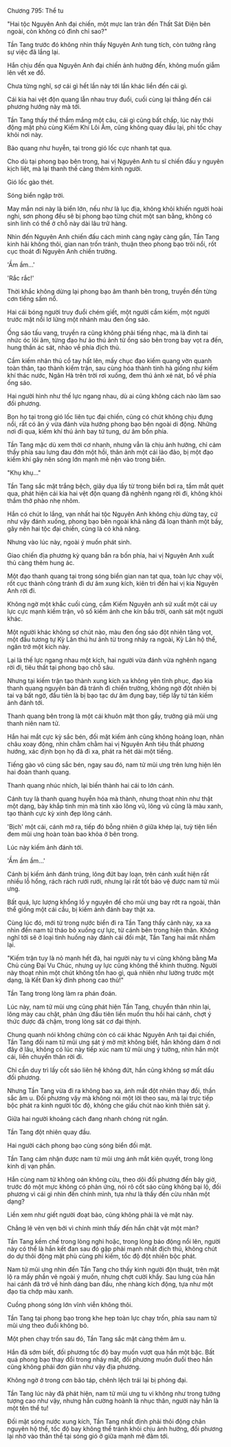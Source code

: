 




Chương 795: Thể tu


"Hai tộc Nguyên Anh đại chiến, một mực lan tràn đến Thất Sát Điện bên ngoài, còn không có đình chỉ sao?"

Tần Tang trước đó không nhìn thấy Nguyên Anh tung tích, còn tưởng rằng sự việc đã lắng lại.

Hắn chịu đến qua Nguyên Anh đại chiến ảnh hưởng đến, không muốn giẫm lên vết xe đổ.

Chưa từng nghĩ, sợ cái gì hết lần này tới lần khác liền đến cái gì.

Cái kia hai vệt độn quang lẫn nhau truy đuổi, cuối cùng lại thẳng đến cái phương hướng này mà tới.

Tần Tang thấy thế thầm mắng một câu, cái gì cũng bất chấp, lúc này thôi động mật phù cùng Kiếm Khí Lôi Âm, cũng không quay đầu lại, phi tốc chạy khỏi nơi này.

Bảo quang như huyễn, tại trong gió lốc cực nhanh tạt qua.

Cho dù tại phong bạo bên trong, hai vị Nguyên Anh tu sĩ chiến đấu y nguyên kịch liệt, mà lại thanh thế càng thêm kinh người.

Gió lốc gào thét.

Sóng biển ngập trời.

May mắn nơi này là biển lớn, nếu như là lục địa, không khỏi khiến người hoài nghi, sơn phong đều sẽ bị phong bạo từng chút một san bằng, không có sinh linh có thể ở chỗ này dài lâu trữ hàng.

Nhìn đến Nguyên Anh chiến đấu cách mình càng ngày càng gần, Tần Tang kinh hãi không thôi, gian nan trốn tránh, thuận theo phong bạo trôi nổi, rốt cục thoát đi Nguyên Anh chiến trường.

'Ầm ầm...'

'Rắc rắc!'

Thời khắc không dừng lại phong bạo âm thanh bên trong, truyền đến từng cơn tiếng sấm nổ.

Hai cái bóng người truy đuổi chém giết, một người cầm kiếm, một người trước mặt nổi lơ lửng một nhánh màu đen ống sáo.

Ống sáo tấu vang, truyền ra cũng không phải tiếng nhạc, mà là đinh tai nhức óc lôi âm, từng đạo hư ảo thú ảnh từ ống sáo bên trong bay vọt ra đến, hung thần ác sát, nhào về phía địch thủ.

Cầm kiếm nhân thủ cổ tay hất lên, mấy chục đạo kiếm quang vờn quanh toàn thân, tạo thành kiếm trận, sau cùng hóa thành tinh hà giống như kiếm khí thác nước, Ngân Hà trên trời rơi xuống, đem thú ảnh xé nát, bổ về phía ống sáo.

Hai người hình như thế lực ngang nhau, dù ai cũng không cách nào làm sao đối phương.

Bọn họ tại trong gió lốc liên tục đại chiến, cũng có chút không chịu đựng nổi, rất có ăn ý vừa đánh vừa hướng phong bạo bên ngoài di động. Những nơi đi qua, kiếm khí thú ảnh bay tứ tung, dư âm bốn phía.

Tần Tang mặc dù xem thời cơ nhanh, nhưng vẫn là chịu ảnh hưởng, chỉ cảm thấy phía sau lưng đau đớn một hồi, thân ảnh một cái lảo đảo, bị một đạo kiếm khí gây nên sóng lớn mạnh mẽ nện vào trong biển.

"Khụ khụ..."

Tần Tang sắc mặt trắng bệch, giãy dụa lấy từ trong biển bơi ra, tầm mắt quét qua, phát hiện cái kia hai vệt độn quang đã nghênh ngang rời đi, không khỏi thầm thở phào nhẹ nhõm.

Hắn có chút lo lắng, vạn nhất hai tộc Nguyên Anh không chịu dừng tay, cứ như vậy đánh xuống, phong bạo bên ngoài khả năng đã loạn thành một bầy, gây nên hai tộc đại chiến, cũng là có khả năng.

Nhưng vào lúc này, ngoài ý muốn phát sinh.

Giao chiến địa phương kỳ quang bắn ra bốn phía, hai vị Nguyên Anh xuất thủ càng thêm hung ác.

Một đạo thanh quang tại trong sóng biển gian nan tạt qua, toàn lực chạy vội, rốt cục thành công tránh đi dư âm xung kích, kiên trì đến hai vị kia Nguyên Anh rời đi.

Không ngờ một khắc cuối cùng, cầm Kiếm Nguyên anh sử xuất một cái uy lực cực mạnh kiếm trận, vô số kiếm ảnh che kín bầu trời, oanh sát một người khác.

Một người khác không sợ chút nào, màu đen ống sáo đột nhiên tăng vọt, một đầu tương tự Kỳ Lân thú hư ảnh từ trong nhảy ra ngoài, Kỳ Lân hộ thể, ngăn trở một kích này.

Lại là thế lực ngang nhau một kích, hai người vừa đánh vừa nghênh ngang rời đi, tiêu thất tại phong bạo chỗ sâu.

Nhưng tại kiếm trận tạo thành xung kích xa không yên tĩnh phục, đạo kia thanh quang nguyên bản đã tránh đi chiến trường, không ngờ đột nhiên bị tai vạ bất ngờ, đầu tiên là bị bạo tạc dư âm đụng bay, tiếp lấy tứ tán kiếm ảnh đánh tới.

Thanh quang bên trong là một cái khuôn mặt thon gầy, trưởng giả mũi ưng thanh niên nam tử.

Hắn hai mắt cực kỳ sắc bén, đối mặt kiếm ảnh cũng không hoảng loạn, nhãn châu xoay động, nhìn chằm chằm hai vị Nguyên Anh tiêu thất phương hướng, xác định bọn họ đã đi xa, phát ra hét dài một tiếng.

Tiếng gào vô cùng sắc bén, ngay sau đó, nam tử mũi ưng trên lưng hiện lên hai đoàn thanh quang.

Thanh quang nhúc nhích, lại biến thành hai cái to lớn cánh.

Cánh tuy là thanh quang huyễn hóa mà thành, nhưng thoạt nhìn như thật một dạng, bày khắp tinh mịn mà tinh xảo lông vũ, lông vũ cũng là màu xanh, tạo thành cực kỳ xinh đẹp lông cánh.

'Bịch' một cái, cánh mở ra, tiếp đó bỗng nhiên ở giữa khép lại, tuỳ tiện liền đem mũi ưng hoàn toàn bao khỏa ở bên trong.

Lúc này kiếm ảnh đánh tới.

'Ầm ầm ầm...'

Cánh bị kiếm ảnh đánh trúng, lông đứt bay loạn, trên cánh xuất hiện rất nhiều lỗ hổng, rách rách rưới rưới, nhưng lại rất tốt bảo vệ được nam tử mũi ưng.

Bất quá, lực lượng khổng lồ y nguyên để cho mũi ưng bay rớt ra ngoài, thân thể giống một cái cầu, bị kiếm ảnh đánh bay thật xa.

Cùng lúc đó, mới từ trong nước biển đi ra Tần Tang thấy cảnh này, xa xa nhìn đến nam tử tháo bỏ xuống cự lực, từ cánh bên trong hiện thân. Không nghĩ tới sẽ ở loại tình huống này đánh cái đối mặt, Tần Tang hai mắt nhắm lại.

"Kiếm trận tuy là nỏ mạnh hết đà, hai người này tu vi cũng không bằng Ma Chủ cùng Đại Vu Chúc, nhưng uy lực cũng không thể khinh thường. Người này thoạt nhìn một chút không tổn hao gì, quả nhiên như lường trước một dạng, là Kết Đan kỳ đỉnh phong cao thủ!"

Tần Tang trong lòng làm ra phán đoán.

Lúc này, nam tử mũi ưng cũng phát hiện Tần Tang, chuyển thân nhìn lại, lông mày cau chặt, phản ứng đầu tiên liền muốn thu hồi hai cánh, chợt ý thức được đã chậm, trong lòng sát cơ đại thịnh.

Chung quanh nói không chừng còn có cái khác Nguyên Anh tại đại chiến, Tần Tang đối nam tử mũi ưng sát ý mờ mịt không biết, hắn không dám ở nơi đây ở lâu, không có lúc này tiếp xúc nam tử mũi ưng ý tưởng, nhìn hắn một cái, liền chuyển thân rời đi.

Chỉ cần duy trì lấy cốt sáo liên hệ không đứt, hắn cũng không sợ mất dấu đối phương.

Nhưng Tần Tang vừa đi ra không bao xa, ánh mắt đột nhiên thay đổi, thần sắc âm u. Đối phương vậy mà không nói một lời theo sau, mà lại trực tiếp bộc phát ra kinh người tốc độ, không che giấu chút nào kinh thiên sát ý.

Giữa hai người khoảng cách đang nhanh chóng rút ngắn.

Tần Tang đột nhiên quay đầu.

Hai người cách phong bạo cùng sóng biển đối mặt.

Tần Tang cảm nhận được nam tử mũi ưng ánh mắt kiên quyết, trong lòng kinh dị vạn phần.

Hắn cùng nam tử không oán không cừu, theo dõi đối phương đến bây giờ, trước đó một mực không có phản ứng, nói rõ cốt sáo cũng không bại lộ, đối phương vì cái gì nhìn đến chính mình, tựa như là thấy đến cừu nhân một dạng?

Liền xem như giết người đoạt bảo, cũng không phải là vẻ mặt này.

Chẳng lẽ vẻn vẹn bởi vì chính mình thấy đến hắn chật vật một màn?

Tần Tang kềm chế trong lòng nghi hoặc, trong lòng báo động nổi lên, người này có thể là hắn kết đan sau đó gặp phải mạnh nhất địch thủ, không chút do dự thôi động mật phù cùng phi kiếm, tốc độ đột nhiên bộc phát.

Nam tử mũi ưng nhìn đến Tần Tang cho thấy kinh người độn thuật, trên mặt lộ ra mấy phần vẻ ngoài ý muốn, nhưng chợt cười khẩy. Sau lưng của hắn hai cánh đã trở về hình dáng ban đầu, nhẹ nhàng kích động, tựa như một đạo tia chớp màu xanh.

Cuồng phong sóng lớn vĩnh viễn không thôi.

Tần Tang tại phong bạo trong khe hẹp toàn lực chạy trốn, phía sau nam tử mũi ưng theo đuổi không bỏ.

Một phen chạy trốn sau đó, Tần Tang sắc mặt càng thêm âm u.

Hắn đã sớm biết, đối phương tốc độ bay muốn vượt qua hắn một bậc. Bất quá phong bạo thay đổi trong nháy mắt, đối phương muốn đuổi theo hắn cũng không phải đơn giản như vậy địa phương.

Không ngờ ở trong cơn bão táp, chênh lệch trái lại bị phóng đại.

Tần Tang lúc này đã phát hiện, nam tử mũi ưng tu vi không như trong tưởng tượng cao như vậy, nhưng hắn cường hoành là nhục thân, người này hẳn là một tên thể tu!

Đối mặt sóng nước xung kích, Tần Tang nhất định phải thôi động chân nguyên hộ thể, tốc độ bay không thể tránh khỏi chịu ảnh hưởng, đối phương lại nhờ vào thân thể tại sóng gió ở giữa mạnh mẽ đâm tới.




